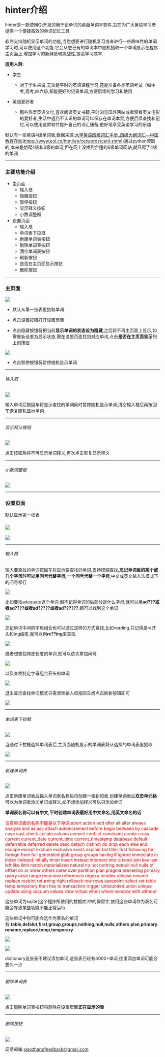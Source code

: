 # hinter介绍 

hinter是一款使用Qt开发的用于记单词的桌面单词本软件,旨在为广大英语学习者提供一个便捷高效的单词记忆工具

软件支持随机显示单词的功能,当您想要进行随机复习或者进行一些趣味性的单词学习时,可以使用这个功能.它会从您已有的单词本中随机抽取一个单词显示在程序主页面上,增加学习的新鲜感和挑战性,提高学习效率.

**适用人群:**

- 学生
  - 对于学生来说,无论是平时的英语课程学习,还是准备各类英语考试（如中考,高考,四六级,都能更好的记录单词,方便后续的学习和使用

- 英语爱好者
  - 那些热爱英语文化,喜欢阅读英文书籍,平时浏览国外网站或者观看英文电影的爱好者,生活中遇到不认识的单词可以保存在单词本里,方便后续查找和记忆,可以使用这款软件提升自己的词汇储备,更好地享受英语学习的乐趣

默认有一张英语4级单词表,数据来源:[大学英语四级词汇手册_四级大纲词汇—中国教育在线](https://www.eol.cn/html/en/cetwords/cet4.shtml)(https://www.eol.cn/html/en/cetwords/cet4.shtml)通过python爬取的,本来是想爬4级和6级的单词,但在网上没找到合适的6级单词网站,就只爬了4级的单词

---

### 主要功能介绍

- 主页面
  - 输入框
  - 隐藏按钮
  - 暂停按钮
  - 显示释义按钮
  - 小数调整框
- 设置页面
  - 输入框
  - 单词表下拉框
  - 新建单词表按钮
  - 删除单词表按钮
  - 清空单词表按钮
  - 刷新按钮
  - 是否在主页面显示按钮
  - 删除按钮

---

### 主页面

![](./img/mainwindow.png)

- 默认从第一张表里抽取单词

- 点击设置按钮打开设置页面



- 点击隐藏按钮将把当前**显示单词的状态设为隐藏**,之后将不再主页面上显示,如需重新设置为显示状态,需在设置页面找到对应单词,点击**是否在主页面显示**列上的按钮

![](./img/hidden.png)



- 点击暂停按钮将暂停随机显示单词

---

###### 输入框

![](./img/query-main.png)

输入单词后按回车将显示查找的单词同时暂停随机显示单词,清空输入框后再按回车恢复随机显示单词

---

###### 显示释义按钮

![](./img/isshow.png)

点击按钮后将不再显示单词释义,再次点击恢复显示释义

---

###### 小数调整框

![](./img/doublespinbox.png)

---

### 设置页面

默认显示第一张表

### ![](./img/settings.png)



![](./img/scrollbar.png)

---

###### 输入框

输入要查找的单词按回车将显示要查找的单词,支持模糊查找,**忘记单词里的某个或几个字母时可以用问号代替字母,一个问号代替一个字母**,中文或英文输入法模式下的问号都行

![](./img/fuzzyquery1.png)

比如要找adequate这个单词,但不记得单词的后部分是什么字母,就可以用**ad???**或者**ad????**或者**ad?????**或者**ad??????**,都可以找到这个单词

![](./img/fuzzyquery2.png)

忘记单词中间的字母组合也可以通过这样的方式查找,比如reading,只记得是re开头和ing结尾,就可以用**re??ing**来查找

![](./img/fuzzyquery3.png)

或者想查找特定长度的单词,就可以依次累加问号

![](./img/fuzzyquery4.png)

以及查找特定字母组合开头的单词

![](./img/fuzzyquery5.png)

退出显示查找单词模式只需清空输入框按回车或点击刷新按钮即可

![](./img/showall.png)

---

###### 单词表下拉框

![](./img/selecttable.png)

当通过下拉框选择单词表后,主页面随机显示的单词表将从选择的单词表里抽取

![](./img/tablechange.png)

---

###### 新建单词表

![](./img/createtable.png)

点击新建单词表后输入单词表名称后将创建一张新的表,创建单词表后**双击单元格**可以为单词表添加单词或释义,如不想添加释义可以只添加单词

**单词表名称可以有中文,平时创建单词表最好用中文命名,用英文命名的话**

<p style="color:red;">
    注意单词表的名称不能是以下单词:abort  action  add  after  all  alter  always  analyze  and  as  asc  attach  autoincrement  before  begin  between  by  cascade  case  cast  check  collate  column  commit  conflict  constraint  create  cross  current  current_date  current_time  current_timestamp   database  default  deferrable  deferred  delete  desc  detach  distinct  do  drop  each  else  end  escape  except  exclude  exclusive  exists  explain  fail  filter  first  following  for  foreign  from  full  generated  glob  group  groups  having  if  ignore  immediate  in  index  indexed  initially  inner  insert  instead  intersect  into  is  isnull  join  key  last  left  like  limit  match  materialized  natural no not nothing notnull null nulls of offset on or order  others  outer  over  partition  plan  pragma  preceding   primary  query  raise  range  recursive  references  regexp  reindex  release  rename  replace  restrict  returning  right  rollback  row  rows  savepoint  select  set  table  temp  temporary  then  ties  to  transaction  trigger  unbounded  union  unique  update  using  vacuum  values  view  virtual  when  where  window  with  without
</p>


这些单词为sqlite(这个程序所使用的数据库)中的保留字,使用这些单词作为表名可能会导致某些功能不能正常运行

这些单词中你可能会选作为表名的单词有:**table**,**defalut**,**first**,**group**,**groups**,**nothing**,**null**,**nulls**,**others**,**plan**,**primary**,**rename**,**replace**,**temp**,**temporary**

![](./img/edit.png)

![](./img/pressreturn.png)

dictionary这张表不建议添加单词,这张表已经有4000+单词,往里添加单词可能会要久一点

---

###### 删除单词表

![](./img/deletetable.png)

点击删除单词表按钮将删除在设置页面**正在显示的表**

---

###### 删除按钮

![](./img/deleterow.png)

反馈邮箱:xiaozhangfeedback@gmail.com
